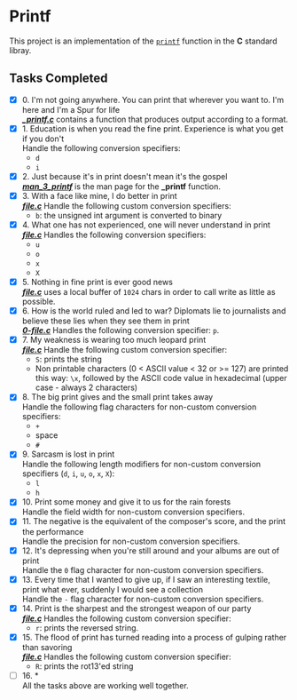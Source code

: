 # Printf

This project is an implementation of the [`printf`](https://www.tutorialspoint.com/c_standard_library/c_function_printf.htm) function in the __C__ standard libray.

## Tasks Completed

+ [x] 0\. I'm not going anywhere. You can print that wherever you want to. I'm here and I'm a Spur for life<br/>_**[_printf.c](_printf.c)**_ contains a function that produces output according to a format.
+ [x] 1\. Education is when you read the fine print. Experience is what you get if you don't<br/>Handle the following conversion specifiers:<br/>
  + `d`
  + `i`
+ [x] 2\. Just because it's in print doesn't mean it's the gospel<br/>_**[man_3_printf](man_3_printf)**_ is the man page for the **_printf** function.
+ [x] 3\. With a face like mine, I do better in print<br/>_**[file.c](file.c)**_ Handle the following custom conversion specifiers:<br/>
  + `b`: the unsigned int argument is converted to binary
+ [x] 4\. What one has not experienced, one will never understand in print<br/>_**[file.c](file.c)**_ Handles the following conversion specifiers:<br/>
  + `u`
  + `o`
  + `x`
  + `X`
+ [x] 5\. Nothing in fine print is ever good news<br/>_**[file.c](file.c)**_ uses a local buffer of `1024` chars in order to call write as little as possible.
+ [x] 6\. How is the world ruled and led to war? Diplomats lie to journalists and believe these lies when they see them in print<br/>_**[0-file.c](0-file.c)**_ Handles the following conversion specifier: `p`.
+ [x] 7\. My weakness is wearing too much leopard print<br/>_**[file.c](file.c)**_ Handle the following custom conversion specifier:<br/>
  + `S`: prints the string
  + Non printable characters (0 < ASCII value < 32 or >= 127) are printed this way: `\x`, followed by the ASCII code value in hexadecimal (upper case - always 2 characters)
+ [x] 8\. The big print gives and the small print takes away<br/>Handle the following flag characters for non-custom conversion specifiers:<br/>
  + `+`
  + space
  + `#`
+ [x] 9\. Sarcasm is lost in print<br/>Handle the following length modifiers for non-custom conversion specifiers (`d`, `i`, `u`, `o`, `x`, `X`):
  + `l`
  + `h`
+ [x] 10\. Print some money and give it to us for the rain forests<br/>Handle the field width for non-custom conversion specifiers.
+ [x] 11\. The negative is the equivalent of the composer's score, and the print the performance<br/>Handle the precision for non-custom conversion specifiers.
+ [x] 12\. It's depressing when you're still around and your albums are out of print<br/>Handle the `0` flag character for non-custom conversion specifiers.
+ [x] 13\. Every time that I wanted to give up, if I saw an interesting textile, print what ever, suddenly I would see a collection<br/>Handle the `-` flag character for non-custom conversion specifiers.
+ [x] 14\. Print is the sharpest and the strongest weapon of our party<br/>_**[file.c](file.c)**_ Handles the following custom conversion specifier:<br/>
  + `r`: prints the reversed string.
+ [x] 15\. The flood of print has turned reading into a process of gulping rather than savoring<br/>_**[file.c](file.c)**_ Handles the following custom conversion specifier:<br/>
  + `R`: prints the rot13'ed string
+ [ ] 16\. \*<br/>All the tasks above are working well together.
